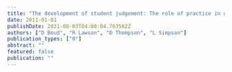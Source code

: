 ```yaml
---
title: "The development of student judgement: The role of practice in grade prediction"
date: 2011-01-01
publishDate: 2021-08-03T04:08:04.763562Z
authors: ["D Boud", "R Lawson", "D Thompson", "L Simpson"]
publication_types: ["0"]
abstract: ""
featured: false
publication: ""
---
```


